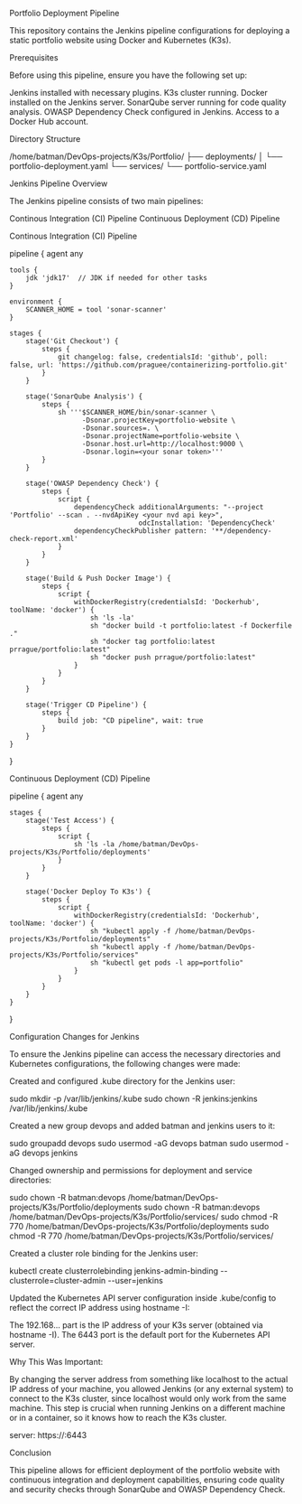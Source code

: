 Portfolio Deployment Pipeline

This repository contains the Jenkins pipeline configurations for deploying a static portfolio website using Docker and Kubernetes (K3s).

Prerequisites

Before using this pipeline, ensure you have the following set up:

Jenkins installed with necessary plugins.
K3s cluster running.
Docker installed on the Jenkins server.
SonarQube server running for code quality analysis.
OWASP Dependency Check configured in Jenkins.
Access to a Docker Hub account.

Directory Structure


/home/batman/DevOps-projects/K3s/Portfolio/
├── deployments/
│   └── portfolio-deployment.yaml
└── services/
    └── portfolio-service.yaml
    
Jenkins Pipeline Overview

The Jenkins pipeline consists of two main pipelines:

Continous Integration (CI) Pipeline
Continuous Deployment (CD) Pipeline

Continous Integration (CI) Pipeline

pipeline {
    agent any
    
    tools {
        jdk 'jdk17'  // JDK if needed for other tasks
    }
    
    environment {
        SCANNER_HOME = tool 'sonar-scanner'
    }
    
    stages {
        stage('Git Checkout') {
            steps {
                git changelog: false, credentialsId: 'github', poll: false, url: 'https://github.com/praguee/containerizing-portfolio.git'
            }
        }

        stage('SonarQube Analysis') {
            steps {
                sh '''$SCANNER_HOME/bin/sonar-scanner \
                      -Dsonar.projectKey=portfolio-website \
                      -Dsonar.sources=. \
                      -Dsonar.projectName=portfolio-website \
                      -Dsonar.host.url=http://localhost:9000 \
                      -Dsonar.login=<your sonar token>'''
            }
        }
        
        stage('OWASP Dependency Check') {
            steps {
                script {
                    dependencyCheck additionalArguments: "--project 'Portfolio' --scan . --nvdApiKey <your nvd api key>",
                                    odcInstallation: 'DependencyCheck'
                    dependencyCheckPublisher pattern: '**/dependency-check-report.xml'
                }
            }
        }
        
        stage('Build & Push Docker Image') {
            steps {
                script {
                    withDockerRegistry(credentialsId: 'Dockerhub', toolName: 'docker') {
                        sh 'ls -la'
                        sh "docker build -t portfolio:latest -f Dockerfile ."
                        sh "docker tag portfolio:latest prrague/portfolio:latest"
                        sh "docker push prrague/portfolio:latest"
                    }
                }
            }
        }
   
        stage('Trigger CD Pipeline') {
            steps {
                build job: "CD pipeline", wait: true
            }
        }
    }
}

Continuous Deployment (CD) Pipeline

pipeline {
    agent any

    stages {
        stage('Test Access') {
            steps {
                script {
                    sh 'ls -la /home/batman/DevOps-projects/K3s/Portfolio/deployments'
                }
            }
        }

        stage('Docker Deploy To K3s') {
            steps {
                script {
                    withDockerRegistry(credentialsId: 'Dockerhub', toolName: 'docker') {
                        sh "kubectl apply -f /home/batman/DevOps-projects/K3s/Portfolio/deployments"
                        sh "kubectl apply -f /home/batman/DevOps-projects/K3s/Portfolio/services"
                        sh "kubectl get pods -l app=portfolio"
                    }
                }
            }
        }
    }
}

Configuration Changes for Jenkins

To ensure the Jenkins pipeline can access the necessary directories and Kubernetes configurations, the following changes were made:

Created and configured .kube directory for the Jenkins user:

sudo mkdir -p /var/lib/jenkins/.kube
sudo chown -R jenkins:jenkins /var/lib/jenkins/.kube

Created a new group devops and added batman and jenkins users to it:

sudo groupadd devops
sudo usermod -aG devops batman
sudo usermod -aG devops jenkins

Changed ownership and permissions for deployment and service directories:

sudo chown -R batman:devops /home/batman/DevOps-projects/K3s/Portfolio/deployments
sudo chown -R batman:devops /home/batman/DevOps-projects/K3s/Portfolio/services/
sudo chmod -R 770 /home/batman/DevOps-projects/K3s/Portfolio/deployments
sudo chmod -R 770 /home/batman/DevOps-projects/K3s/Portfolio/services/

Created a cluster role binding for the Jenkins user:

kubectl create clusterrolebinding jenkins-admin-binding --clusterrole=cluster-admin --user=jenkins

Updated the Kubernetes API server configuration inside .kube/config to reflect the correct IP address using hostname -I:

The 192.168... part is the IP address of your K3s server (obtained via hostname -I).
The 6443 port is the default port for the Kubernetes API server.

Why This Was Important:

By changing the server address from something like localhost to the actual IP address of your machine, you allowed Jenkins (or any external system) to connect to the K3s cluster, since localhost would only work from the same machine.
This step is crucial when running Jenkins on a different machine or in a container, so it knows how to reach the K3s cluster.

server: https://<your-k3s-ip>:6443

Conclusion

This pipeline allows for efficient deployment of the portfolio website with continuous integration and deployment capabilities, ensuring code quality and security checks through SonarQube and OWASP Dependency Check.


